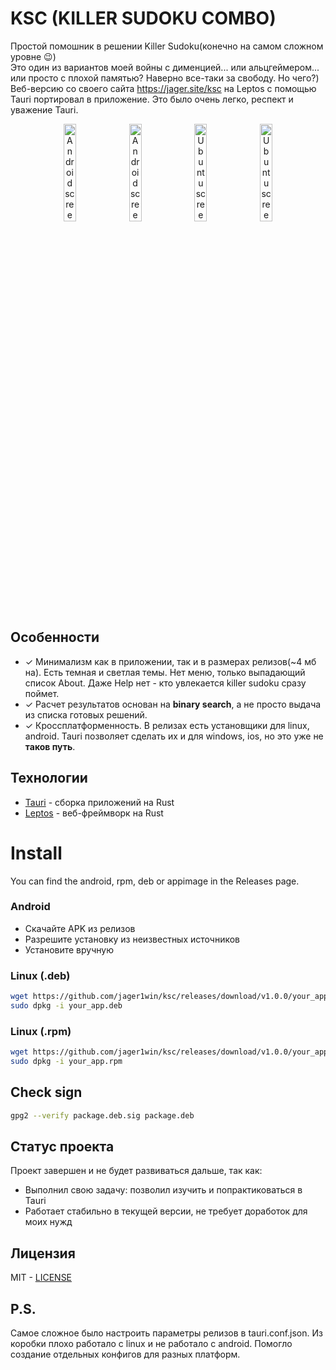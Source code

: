 # KSC (KILLER SUDOKU COMBO)

Простой помошник в решении Killer Sudoku(конечно на самом сложном уровне 😉)  
Это один из вариантов моей войны с дименцией... или альцгеймером... или просто с плохой памятью? Наверно все-таки за свободу. Но чего?)  
Веб-версию со своего сайта https://jager.site/ksc на Leptos с помощью Tauri портировал в приложение. Это было очень легко, респект и уважение Tauri.

<p align="center">
  <img src="screenshots/android.png" width="20%" alt="Android screenshot 0">
  <img src="screenshots/android1.png" width="20%" alt="Android screenshot 1">
  <img src="screenshots/ubuntu.png" width="20%" alt="Ubuntu screenshot 0">
  <img src="screenshots/ubuntu.png" width="20%" alt="Ubuntu screenshot 1">
</p>

## Особенности
- ✓ Минимализм как в приложении, так и в размерах релизов(~4 мб на). Есть темная и светлая темы. Нет меню, только выпадающий список About. Даже Help нет - кто увлекается killer sudoku сразу поймет.
- ✓ Расчет результатов основан на **binary search**, а не просто выдача из списка готовых решений.
- ✓ Кроссплатформенность. В релизах есть установщики для linux, android. Tauri позволяет сделать их и для windows, ios, но это уже не **таков путь**.

## Технологии
- [Tauri](https://github.com/tauri-apps/tauri) - сборка приложений на Rust
- [Leptos](https://github.com/leptos-rs/leptos) - веб-фреймворк на Rust

# Install
You can find the android, rpm, deb or appimage in the Releases page.
### Android
- Скачайте APK из релизов
- Разрешите установку из неизвестных источников
- Установите вручную
### Linux (.deb)
```bash
wget https://github.com/jager1win/ksc/releases/download/v1.0.0/your_app.deb
sudo dpkg -i your_app.deb
```
### Linux (.rpm)
```bash
wget https://github.com/jager1win/ksc/releases/download/v1.0.0/your_app.rpm
sudo dpkg -i your_app.rpm
```
## Check sign
```bash
gpg2 --verify package.deb.sig package.deb
```
## Статус проекта
Проект завершен и не будет развиваться дальше, так как:
- Выполнил свою задачу: позволил изучить и попрактиковаться в Tauri
- Работает стабильно в текущей версии, не требует доработок для моих нужд

## Лицензия
MIT - [LICENSE](LICENSE)

## P.S.
Самое сложное было настроить параметры релизов в tauri.conf.json. Из коробки плохо работало с linux и не работало с android.
Помогло создание отдельных конфигов для разных платформ.



